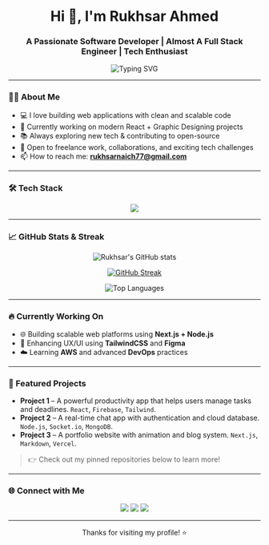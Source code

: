 <h1 align="center">Hi 👋, I'm Rukhsar Ahmed</h1>
<h3 align="center">A Passionate Software Developer | Almost A Full Stack Engineer | Tech Enthusiast</h3>

<p align="center">
  <img src="https://readme-typing-svg.demolab.com?font=Fira+Code&size=20&duration=3000&pause=1000&center=true&vCenter=true&width=435&lines=Welcome+to+my+GitHub+profile!;Full-Stack+Developer;Lifelong+learner+and+problem+solver" alt="Typing SVG" />
</p>

---

### 🧑‍💻 About Me

- 💻 I love building web applications with clean and scalable code  
- 🚀 Currently working on modern React + Graphic Designing projects  
- 📚 Always exploring new tech & contributing to open-source  
- 🤝 Open to freelance work, collaborations, and exciting tech challenges  
- 📫 How to reach me: **rukhsarnaich77@gmail.com**

---

### 🛠️ Tech Stack

<p align="center">
  <img src="https://skillicons.dev/icons?i=js,ts,react,nodejs,html,css,tailwind,bootstrap,firebase,vite,git,github,linux,vscode" />
</p>

---

### 📈 GitHub Stats & Streak

<p align="center">
  <img src="https://github-readme-stats.vercel.app/api?username=RukhsarAhmed77&show_icons=true&theme=default&hide_title=false" alt="Rukhsar's GitHub stats" />
</p>

<p align="center">
  <a href="https://git.io/streak-stats"><img src="https://streak-stats.demolab.com?user=RukhsarAhmed77&theme=modern-lilac&short_numbers=true&mode=weekly&card_width=505" alt="GitHub Streak" /></a>
</p>

<p align="center">
  <img src="https://github-readme-stats.vercel.app/api/top-langs/?username=RukhsarAhmed77&layout=compact&theme=default" alt="Top Languages" />
</p>


---

### 🔥 Currently Working On

- 🌐 Building scalable web platforms using **Next.js + Node.js**
- 📱 Enhancing UX/UI using **TailwindCSS** and **Figma**
- ☁️ Learning **AWS** and advanced **DevOps** practices

---

### 📌 Featured Projects

- **Project 1** – A powerful productivity app that helps users manage tasks and deadlines. `React`, `Firebase`, `Tailwind`.
- **Project 2** – A real-time chat app with authentication and cloud database. `Node.js`, `Socket.io`, `MongoDB`.
- **Project 3** – A portfolio website with animation and blog system. `Next.js`, `Markdown`, `Vercel`.

> 👉 Check out my pinned repositories below to learn more!

---

### 🌐 Connect with Me

<p align="center">
  <a href="https://www.linkedin.com/in/rukhsarahmed77/" target="_blank"><img src="https://img.shields.io/badge/LinkedIn-blue?logo=linkedin&logoColor=white&style=for-the-badge" /></a>
  <a href="mailto:rukhsarahmed@example.com"><img src="https://img.shields.io/badge/Email-D14836?style=for-the-badge&logo=gmail&logoColor=white" /></a>
  <a href="#"><img src="https://img.shields.io/badge/Portfolio-000?style=for-the-badge&logo=vercel&logoColor=white" /></a>
</p>

---

<p align="center">Thanks for visiting my profile! ⭐️</p>
